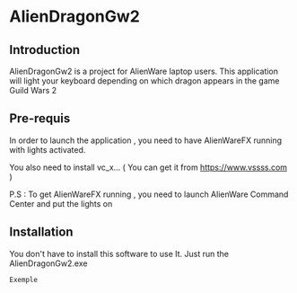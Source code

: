 # AlienDragonGw2

## Introduction

AlienDragonGw2 is a project for AlienWare laptop users. This application will light your keyboard depending on which dragon appears in the game Guild Wars 2

## Pre-requis

In order to launch the application , you need to have AlienWareFX running with lights activated.

You also need to install vc_x...    ( You can get it from https://www.vssss.com ) 



P.S : To get AlienWareFX running , you need to launch AlienWare Command Center and put the lights on

## Installation

You don't have to install this software to use It. Just run the AlienDragonGw2.exe


	Exemple


 
